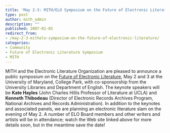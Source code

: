 ```yaml
---
title: 'May 2-3: MITH/ELO Symposium on the Future of Electronic Literature'
type: post
author: mith_admin
description: ""
published: 2007-01-05
redirect_from: 
- /may-2-3-mithelo-symposium-on-the-future-of-electronic-literature/
categories:
- Community
- Future of Electronic Literature Symposium
- MITH
---
```

MITH and the Electronic Literature Organization are pleased to announce a public symposium on the [Future of Electronic Literature](http://mith.umd.edu/research/future-of-electronic-literature-symposium/), May 2 and 3 at the University of Maryland, College Park, with co-sponsorship from the University Libraries and Department of English. The keynote speakers will be **Kate Hayles** (John Charles Hillis Professor of Literature at UCLA) and **Kenneth Thibodeau** (Director of Electronic Records Archives Program, National Archives and Records Administration). In addition to the keynotes and associated panels, we are planning an electronic literature slam on the evening of May 2. A number of ELO Board members and other writers and artists will be in attendance; watch the Web site linked above for more details soon, but in the meantime save the date!
